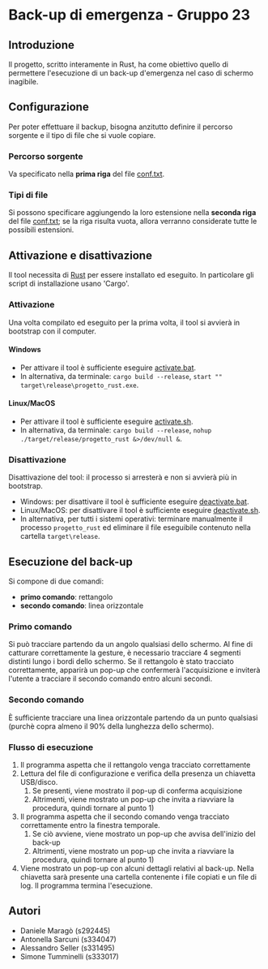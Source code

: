 # Back-up di emergenza - Gruppo 23


## Introduzione

Il progetto, scritto interamente in Rust, ha come obiettivo quello di permettere l'esecuzione di un back-up d'emergenza nel caso di schermo inagibile.


## Configurazione

Per poter effettuare il backup, bisogna anzitutto definire il percorso sorgente e il tipo di file che si vuole copiare.
### Percorso sorgente
Va specificato nella **prima riga** del file [conf.txt](./conf.txt).
### Tipi di file
Si possono specificare aggiungendo la loro estensione nella **seconda riga** del file [conf.txt](./conf.txt); se la riga risulta vuota, allora verranno considerate tutte le possibili estensioni.

## Attivazione e disattivazione
Il tool necessita di [Rust](https://www.rust-lang.org/tools/install) per essere installato ed eseguito. In particolare gli script di installazione usano 'Cargo'.
### Attivazione
Una volta compilato ed eseguito per la prima volta, il tool si avvierà in bootstrap con il computer.
#### Windows
- Per attivare il tool è sufficiente eseguire [activate.bat](./activate.bat).
- In alternativa, da terminale: `cargo build --release`, `start "" target\release\progetto_rust.exe`.
#### Linux/MacOS
- Per attivare il tool è sufficiente eseguire [activate.sh](./activate.sh).
- In alternativa, da terminale: `cargo build --release`, `nohup ./target/release/progetto_rust &>/dev/null &`.
### Disattivazione 
Disattivazione del tool: il processo si arresterà e non si avvierà più in bootstrap.
- Windows: per disattivare il tool è sufficiente eseguire [deactivate.bat](./deactivate.bat).
- Linux/MacOS: per disattivare il tool è sufficiente eseguire [deactivate.sh](./deactivate.sh).
- In alternativa, per tutti i sistemi operativi: terminare manualmente il processo `progetto_rust` ed eliminare il file eseguibile contenuto nella cartella `target\release`.


## Esecuzione del back-up

Si compone di due comandi:
 - **primo comando**: rettangolo
 - **secondo comando**: linea orizzontale

### Primo comando

Si può tracciare partendo da un angolo qualsiasi dello schermo.
Al fine di catturare correttamente la gesture, è necessario tracciare 4 segmenti distinti lungo i bordi dello schermo.
Se il rettangolo è stato tracciato correttamente, apparirà un pop-up che confermerà l'acquisizione e inviterà l'utente a tracciare il secondo comando entro alcuni secondi.

### Secondo comando
È sufficiente tracciare una linea orizzontale partendo da un punto qualsiasi (purchè copra almeno il 90% della lunghezza dello schermo).

### Flusso di esecuzione
1. Il programma aspetta che il rettangolo venga tracciato correttamente
2. Lettura del file di configurazione e verifica della presenza un chiavetta USB/disco.
   1. Se presenti, viene mostrato il pop-up di conferma acquisizione
   2. Altrimenti, viene mostrato un pop-up che invita a riavviare la procedura, quindi tornare al punto 1)
3. Il programma aspetta che il secondo comando venga tracciato correttamente entro la finestra temporale.
   1. Se ciò avviene, viene mostrato un pop-up che avvisa dell'inizio del back-up
   2. Altrimenti, viene mostrato un pop-up che invita a riavviare la procedura, quindi tornare al punto 1)
4. Viene mostrato un pop-up con alcuni dettagli relativi al back-up.
   Nella chiavetta sarà presente una cartella contenente i file copiati e un file di log.
   Il programma termina l'esecuzione.

## Autori

- Daniele Maragò    (s292445)
- Antonella Sarcuni (s334047)
- Alessandro Seller (s331495)
- Simone Tumminelli (s333017)
 
